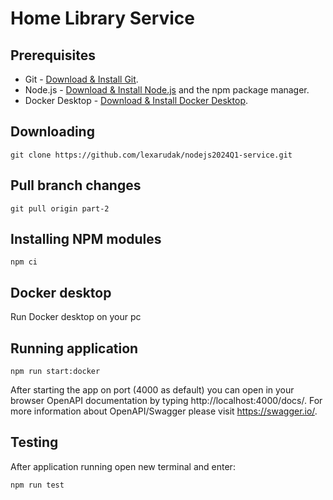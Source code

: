 # Home Library Service

## Prerequisites

- Git - [Download & Install Git](https://git-scm.com/downloads).
- Node.js - [Download & Install Node.js](https://nodejs.org/en/download/) and the npm package manager.
- Docker Desktop - [Download & Install Docker Desktop](https://www.docker.com/products/docker-desktop/).

## Downloading

```
git clone https://github.com/lexarudak/nodejs2024Q1-service.git
```

## Pull branch changes

```
git pull origin part-2
```

## Installing NPM modules

```
npm ci
```

## Docker desktop

Run Docker desktop on your pc

## Running application

```
npm run start:docker
```

After starting the app on port (4000 as default) you can open
in your browser OpenAPI documentation by typing http://localhost:4000/docs/.
For more information about OpenAPI/Swagger please visit https://swagger.io/.


## Testing

After application running open new terminal and enter:

```
npm run test
```

